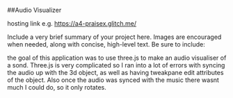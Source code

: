 ##Audio Visualizer

hosting link e.g. https://a4-praisex.glitch.me/

Include a very brief summary of your project here. Images are encouraged when needed, along with concise, high-level text. Be sure to include:

the goal of this application was to use three.js to make an audio visualiser of a sond. Three.js is very complicated so I ran into a lot of errors with syncing the audio up with the 3d object, as well as having tweakpane edit attributes of the object. Also once the audio was synced with the music there wasnt much I could do, so it only rotates.
